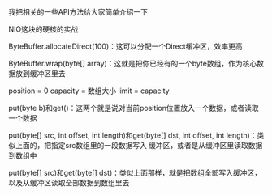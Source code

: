 
我把相关的一些API方法给大家简单介绍一下

NIO这块的硬核的实战

ByteBuffer.allocateDirect(100)：这可以分配一个Direct缓冲区，效率更高

ByteBuffer.wrap(byte[] array)：这就是把你已经有的一个byte数组，作为核心数据放到缓冲区里去

position = 0
capacity = 数组大小
limit = capacity

put(byte b)和get()：这两个就是说对当前position位置放入一个数据，或者读取一个数据

put(byte[] src, int offset, int length)和get(byte[] dst, int offset, int length)：类似上面的，把指定src数组里的一段数据写入
缓冲区，或者是从缓冲区里读取数据到数组中

put(byte[] src)和get(byte[] dst)：类似上面那样，就是把数组全部写入缓冲区，以及从缓冲区读取全部数据到数组里去

